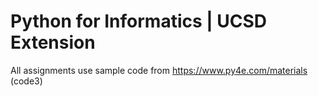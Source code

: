 # Python for Informatics | UCSD Extension
All assignments use sample code from https://www.py4e.com/materials (code3)
